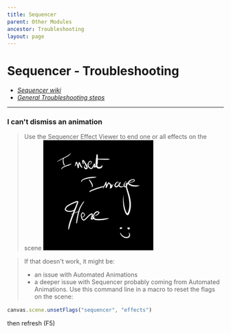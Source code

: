 ```yaml
---
title: Sequencer
parent: Other Modules
ancestor: Troubleshooting
layout: page
---
```


# Sequencer - Troubleshooting

* _[Sequencer wiki](https://fantasycomputer.works/FoundryVTT-Sequencer/#/)_
* _[General Troubleshooting steps](insert_link)_

***

### I can't dismiss an animation

> Use the Sequencer Effect Viewer to end one or all effects on the scene ![](../../../../assets/images/insert_image.png)

> If that doesn't work, it might be: 
> * an issue with Automated Animations [](insert_link)
> * a deeper issue with Sequencer probably coming from Automated Animations.
>  Use this command line in a macro to reset the flags on the scene:
```js 
canvas.scene.unsetFlags("sequencer", "effects")
```
then refresh (F5)
